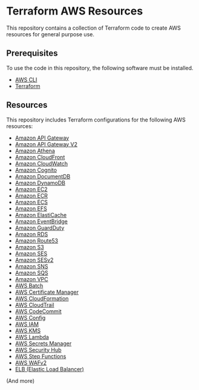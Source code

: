 # Terraform AWS Resources

This repository contains a collection of Terraform code to create AWS resources for general purpose use.

## Prerequisites

To use the code in this repository, the following software must be installed.

- [AWS CLI](https://aws.amazon.com/cli/)
- [Terraform](https://www.terraform.io/downloads.html)

## Resources

This repository includes Terraform configurations for the following AWS resources:

- [Amazon API Gateway](./apigateway)
- [Amazon API Gateway V2](./apigateway_v2)
- [Amazon Athena](./athena)
- [Amazon CloudFront](./cloudfront)
- [Amazon CloudWatch](./cloudwatch)
- [Amazon Cognito](./cognito)
- [Amazon DocumentDB](./documentdb)
- [Amazon DynamoDB](./dynamodb)
- [Amazon EC2](./ec2)
- [Amazon ECR](./ecr)
- [Amazon ECS](./ecs)
- [Amazon EFS](./efs)
- [Amazon ElastiCache](./elasticache)
- [Amazon EventBridge](./eventbridge)
- [Amazon GuardDuty](./guardduty)
- [Amazon RDS](./rds)
- [Amazon Route53](./route53)
- [Amazon S3](./s3)
- [Amazon SES](./ses)
- [Amazon SESv2](./ses_v2)
- [Amazon SNS](./sns)
- [Amazon SQS](./sqs)
- [Amazon VPC](./vpc)
- [AWS Batch](./batch)
- [AWS Certificate Manager](./acm)
- [AWS CloudFormation](./cloudformation)
- [AWS CloudTrail](./cloudtrail)
- [AWS CodeCommit](./codecommit)
- [AWS Config](./config)
- [AWS IAM](./iam)
- [AWS KMS](./kms)
- [AWS Lambda](./lambda)
- [AWS Secrets Manager](./secretsmanager)
- [AWS Security Hub](./securityhub)
- [AWS Step Functions](./sfn)
- [AWS WAFv2](./wafv2)
- [ELB (Elastic Load Balancer)](./elb)

(And more)
